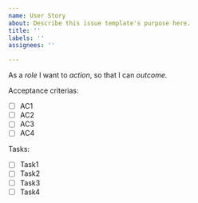 ```yaml
---
name: User Story
about: Describe this issue template's purpose here.
title: ''
labels: ''
assignees: ''

---
```


As a *role* I want to *action*, so that I can *outcome.*

Acceptance criterias:
- [ ] AC1
- [ ] AC2
- [ ] AC3
- [ ] AC4

Tasks:
- [ ] Task1
- [ ] Task2
- [ ] Task3
- [ ] Task4
